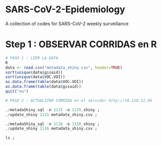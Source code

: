 # SARS-CoV-2-Epidemiology
A collection of codes for SARS-CoV-2 weekly surveillance

# Step 1 : OBSERVAR CORRIDAS en R
```r
# PASO 1 : LEER LA DATA
R
data <- read.csv("metadata_shiny.csv", header=TRUE)
sort(unique(data$gisaid))
sort(unique(data$VOC.VOI))
as.data.frame(table(data$VOC.VOI))
as.data.frame(table(data$gisaid))
quit("no")

# PASO 2 : ACTUALIZAR CORRIDA en el servidor http://10.120.12.96

./metadaShiny_sql -n 1115 -o 1115_shiny ; 
./update_shiny 1115 metadata_shiny.csv ;

./metadaShiny_sql -n 1116 -o 1116_shiny ; 
./update_shiny 1116 metadata_shiny.csv ;

ls ;
```
